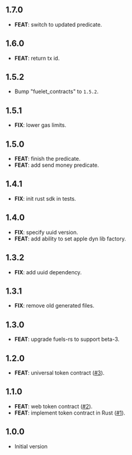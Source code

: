 ## 1.7.0

 - **FEAT**: switch to updated predicate.

## 1.6.0

 - **FEAT**: return tx id.

## 1.5.2

 - Bump "fuelet_contracts" to `1.5.2`.

## 1.5.1

 - **FIX**: lower gas limits.

## 1.5.0

 - **FEAT**: finish the predicate.
 - **FEAT**: add send money predicate.

## 1.4.1

 - **FIX**: init rust sdk in tests.

## 1.4.0

 - **FIX**: specify uuid version.
 - **FEAT**: add ability to set apple dyn lib factory.

## 1.3.2

 - **FIX**: add uuid dependency.

## 1.3.1

 - **FIX**: remove old generated files.

## 1.3.0

 - **FEAT**: upgrade fuels-rs to support beta-3.

## 1.2.0

 - **FEAT**: universal token contract ([#3](https://github.com/Fuelet/fuelet-contracts/issues/3)).

## 1.1.0

 - **FEAT**: web token contract ([#2](https://github.com/Fuelet/fuelet-contracts/issues/2)).
 - **FEAT**: implement token contract in Rust ([#1](https://github.com/Fuelet/fuelet-contracts/issues/1)).

## 1.0.0

- Initial version
